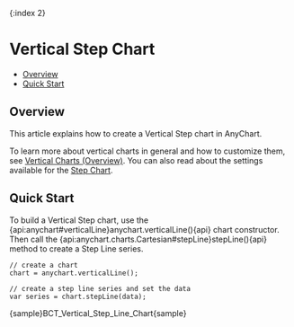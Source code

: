 {:index 2}
# Vertical Step Chart

* [Overview](#overview)
* [Quick Start](#quick_start)

## Overview

This article explains how to create a Vertical Step chart in AnyChart.

To learn more about vertical charts in general and how to customize them, see [Vertical Charts (Overview)](Overview). You can also read about the settings available for the [Step Chart](../Step_Chart).

## Quick Start

To build a Vertical Step chart, use the {api:anychart#verticalLine}anychart.verticalLine(){api} chart constructor. Then call the {api:anychart.charts.Cartesian#stepLine}stepLine(){api} method to create a Step Line series.

```
// create a chart
chart = anychart.verticalLine();

// create a step line series and set the data
var series = chart.stepLine(data);
```

{sample}BCT\_Vertical\_Step\_Line\_Chart{sample}